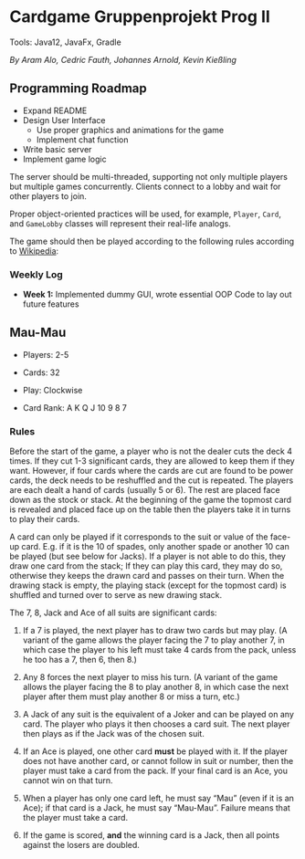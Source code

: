 # Cardgame Gruppenprojekt Prog II

Tools: Java12, JavaFx, Gradle

*By Aram Alo, Cedric Fauth, Johannes Arnold, Kevin Kießling*

## Programming Roadmap

* Expand README
* Design User Interface
    * Use proper graphics and animations for the game
    * Implement chat function
* Write basic server
* Implement game logic

The server should be multi-threaded, supporting not only multiple players but multiple games concurrently.
Clients connect to a lobby and wait for other players to join.

Proper object-oriented practices will be used, for example, `Player`, `Card`, and `GameLobby` classes will represent their real-life analogs.

The game should then be played according to the following rules according to [Wikipedia](https://en.wikipedia.org/wiki/Mau-Mau_%28card_game%29):

### Weekly Log

* **Week 1:** Implemented dummy GUI, wrote essential OOP Code to lay out future features

## Mau-Mau

* Players: 2-5

* Cards: 32

* Play: Clockwise

* Card Rank: A K Q J 10 9 8 7

### Rules

Before the start of the game, a player who is not the dealer cuts the deck 4 times. If they cut 1-3 significant cards, they are allowed to keep them if they want. However, if four cards where the cards are cut are found to be power cards, the deck needs to be reshuffled and the cut is repeated. The players are each dealt a hand of cards (usually 5 or 6). The rest are placed face down as the stock or stack. At the beginning of the game the topmost card is revealed and placed face up on the table then the players take it in turns to play their cards.

A card can only be played if it corresponds to the suit or value of the face-up card. E.g. if it is the 10 of spades, only another spade or another 10 can be played (but see below for Jacks). If a player is not able to do this, they draw one card from the stack; If they can play this card, they may do so, otherwise they keeps the drawn card and passes on their turn. When the drawing stack is empty, the playing stack (except for the topmost card) is shuffled and turned over to serve as new drawing stack.

The 7, 8, Jack and Ace of all suits are significant cards:

1. If a 7 is played, the next player has to draw two cards but may play. (A variant of the game allows the player facing the 7 to play another 7, in which case the player to his left must take 4 cards from the pack, unless he too has a 7, then 6, then 8.)

2. Any 8 forces the next player to miss his turn. (A variant of the game allows the player facing the 8 to play another 8, in which case the next player after them must play another 8 or miss a turn, etc.)

3. A Jack of any suit is the equivalent of a Joker and can be played on any card. The player who plays it then chooses a card suit. The next player then plays as if the Jack was of the chosen suit.

4. If an Ace is played, one other card **must** be played with it. If the player does not have another card, or cannot follow in suit or number, then the player must take a card from the pack. If your final card is an Ace, you cannot win on that turn.

5. When a player has only one card left, he must say “Mau” (even if it is an Ace); if that card is a Jack, he must say “Mau-Mau”. Failure means that the player must take a card.

6. If the game is scored, **and** the winning card is a Jack, then all points against the losers are doubled.
